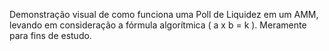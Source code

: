Demonstração visual de como funciona uma Poll de Liquidez em um AMM, levando em consideração a fórmula algorítmica ( a x b = k ). Meramente para fins de estudo.

